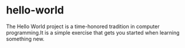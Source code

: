 # hello-world
The Hello World project is a time-honored tradition in computer programming.It is a simple exercise that gets you started when learning something new.
